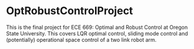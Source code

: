 # OptRobustControlProject
This is the final project for ECE 669: Optimal and Robust Control at Oregon State University. This covers LQR optimal control, sliding mode control and (potentially) operational space control of a two link robot arm.
